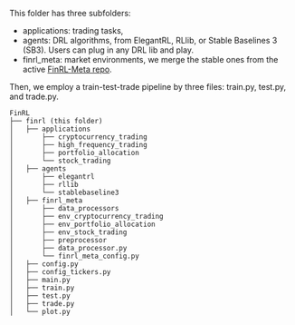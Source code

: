 This folder has three subfolders: 
+ applications: trading tasks, 
+ agents: DRL algorithms, from ElegantRL, RLlib, or Stable Baselines 3 (SB3). Users can plug in any DRL lib and play.
+ finrl_meta: market environments, we merge the stable ones from the active [FinRL-Meta repo](https://github.com/AI4Finance-Foundation/FinRL-Meta).

Then, we employ a train-test-trade pipeline by three files: train.py, test.py, and trade.py.

```
FinRL
├── finrl (this folder)
│   ├── applications
│   	├── cryptocurrency_trading
│   	├── high_frequency_trading
│   	├── portfolio_allocation
│   	└── stock_trading
│   ├── agents
│   	├── elegantrl
│   	├── rllib
│   	└── stablebaseline3
│   ├── finrl_meta
│   	├── data_processors
│   	├── env_cryptocurrency_trading
│   	├── env_portfolio_allocation
│   	├── env_stock_trading
│   	├── preprocessor
│   	├── data_processor.py
│   	└── finrl_meta_config.py
│   ├── config.py
│   ├── config_tickers.py
│   ├── main.py
│   ├── train.py
│   ├── test.py
│   ├── trade.py
│   └── plot.py
```
